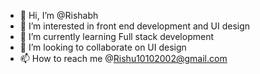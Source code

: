 - 👋 Hi, I’m @Rishabh
- 👀 I’m interested in front end development and UI design
- 🌱 I’m currently learning Full stack development
- 💞️ I’m looking to collaborate on UI design
- 📫 How to reach me @Rishu10102002@gmail.com

<!---
Rishabh102002/Rishabh102002 is a ✨ special ✨ repository because its `README.md` (this file) appears on your GitHub profile.
You can click the Preview link to take a look at your changes.
--->
